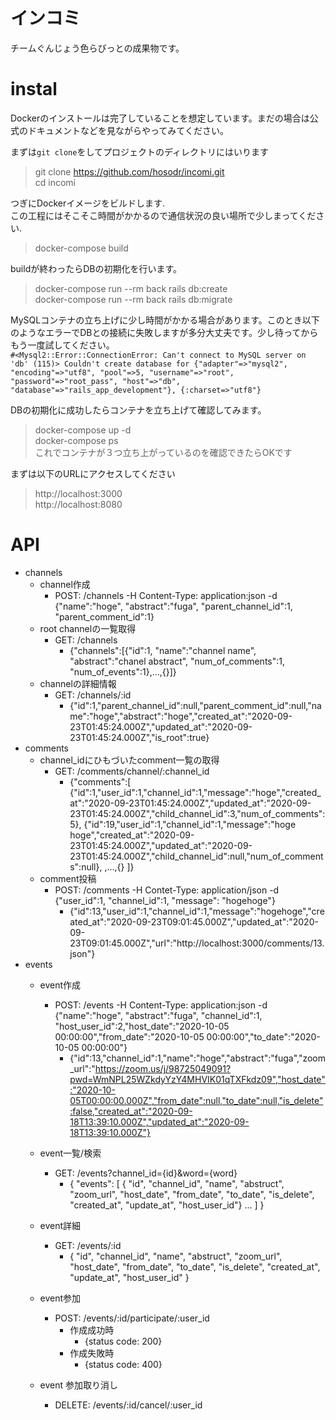 
# インコミ
チームぐんじょう色らびっとの成果物です。


# instal
Dockerのインストールは完了していることを想定しています。まだの場合は公式のドキュメントなどを見ながらやってみてください。

まずは`git clone`をしてプロジェクトのディレクトリにはいります
> git clone https://github.com/hosodr/incomi.git <br>
> cd incomi <br>

つぎにDockerイメージをビルドします.<br>
この工程にはそこそこ時間がかかるので通信状況の良い場所で少しまってください.
> docker-compose build <br>


buildが終わったらDBの初期化を行います。
> docker-compose run --rm back rails db:create<br>
> docker-compose run --rm back rails db:migrate<br>

MySQLコンテナの立ち上げに少し時間がかかる場合があります。このとき以下のようなエラーでDBとの接続に失敗しますが多分大丈夫です。少し待ってからもう一度試してください。<br>
`#<Mysql2::Error::ConnectionError: Can't connect to MySQL server on 'db' (115)>
Couldn't create database for {"adapter"=>"mysql2", "encoding"=>"utf8", "pool"=>5, "username"=>"root", "password"=>"root_pass", "host"=>"db", "database"=>"rails_app_development"}, {:charset=>"utf8"}
`

DBの初期化に成功したらコンテナを立ち上げて確認してみます。
> docker-compose up -d <br>
> docker-compose ps<br>
これでコンテナが３つ立ち上がっているのを確認できたらOKです

まずは以下のURLにアクセスしてください
> http://localhost:3000<br>
> http://localhost:8080

# API
- channels 
  - channel作成
    - POST: /channels -H Content-Type: application:json -d {"name":"hoge", "abstract":"fuga", "parent_channel_id":1, "parent_comment_id":1}
  - root channelの一覧取得
    - GET: /channels 
      - {"channels":[{"id":1, "name":"channel name", "abstract":"chanel abstract", "num_of_comments":1, "num_of_events":1},...,{}]} 
  - channelの詳細情報
    - GET: /channels/:id
      - {"id":1,"parent_channel_id":null,"parent_comment_id":null,"name":"hoge","abstract":"hoge","created_at":"2020-09-23T01:45:24.000Z","updated_at":"2020-09-23T01:45:24.000Z","is_root":true}
- comments
  - channel_idにひもづいたcomment一覧の取得
    - GET: /comments/channel/:channel_id
      - {"comments":[
          {"id":1,"user_id":1,"channel_id":1,"message":"hoge","created_at":"2020-09-23T01:45:24.000Z","updated_at":"2020-09-23T01:45:24.000Z","child_channel_id":3,"num_of_comments":5},
          {"id":19,"user_id":1,"channel_id":1,"message":"hoge hoge","created_at":"2020-09-23T01:45:24.000Z","updated_at":"2020-09-23T01:45:24.000Z","child_channel_id":null,"num_of_comments":null},
          ,...,{}
        ]}
  - comment投稿
    - POST: /comments -H Contet-Type: application/json -d {"user_id":1, "channel_id":1, "message": "hogehoge"}
      - {"id":13,"user_id":1,"channel_id":1,"message":"hogehoge","created_at":"2020-09-23T09:01:45.000Z","updated_at":"2020-09-23T09:01:45.000Z","url":"http://localhost:3000/comments/13.json"}
- events
  - event作成
    - POST: /events -H Content-Type: application:json -d {"name":"hoge", "abstract":"fuga", "channel_id":1, "host_user_id":2,"host_date":"2020-10-05 00:00:00","from_date":"2020-10-05 00:00:00","to_date":"2020-10-05 00:00:00"}
      - {"id":13,"channel_id":1,"name":"hoge","abstract":"fuga","zoom_url":"https://zoom.us/j/98725049091?pwd=WmNPL25WZkdyYzY4MHVIK01qTXFkdz09","host_date":"2020-10-05T00:00:00.000Z","from_date":null,"to_date":null,"is_delete":false,"created_at":"2020-09-18T13:39:10.000Z","updated_at":"2020-09-18T13:39:10.000Z"}
     
 
  - event一覧/検索
    - GET: /events?channel_id={id}&word={word}
      - { 
          "events": [
            { "id", "channel_id", "name", "abstruct", "zoom_url", "host_date", "from_date", "to_date", "is_delete", "created_at", "update_at", "host_user_id"}
            ...
          ]
        }

  - event詳細
    - GET: /events/:id
      - { 
             "id", "channel_id", "name", "abstruct", "zoom_url", "host_date", "from_date", "to_date", "is_delete", "created_at", "update_at", "host_user_id"
        }
        
  - event参加
    - POST: /events/:id/participate/:user_id
      - 作成成功時
        - {status code: 200}
      - 作成失敗時
        - {status code: 400}
  - event 参加取り消し
    - DELETE: /events/:id/cancel/:user_id
        
